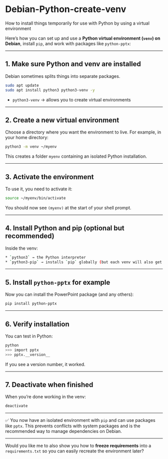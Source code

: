 # Debian-Python-create-venv
How to install things temporarily for use with Python by using a virtual environment

Here’s how you can set up and use a **Python virtual environment (`venv`) on Debian**, install `pip`, and work with packages like `python-pptx`:

---

## 1. Make sure Python and venv are installed

Debian sometimes splits things into separate packages.

```bash
sudo apt update
sudo apt install python3 python3-venv -y
```

* `python3-venv` → allows you to create virtual environments

---

## 2. Create a new virtual environment

Choose a directory where you want the environment to live. For example, in your home directory:

```bash
python3 -m venv ~/myenv
```

This creates a folder `myenv` containing an isolated Python installation.

---

## 3. Activate the environment

To use it, you need to activate it:

```bash
source ~/myenv/bin/activate
```

You should now see `(myenv)` at the start of your shell prompt.

---

## 4. Install Python and pip (optional but recommended)

Inside the venv:

```bash
* `python3` → the Python interpreter
* `python3-pip` → installs `pip` globally (but each venv will also get its own pip)
```

---

## 5. Install `python-pptx` for example

Now you can install the PowerPoint package (and any others):

```bash
pip install python-pptx
```

---

## 6. Verify installation

You can test in Python:

```bash
python
>>> import pptx
>>> pptx.__version__
```

If you see a version number, it worked.

---

## 7. Deactivate when finished

When you’re done working in the venv:

```bash
deactivate
```

---

✅ You now have an isolated environment with `pip` and can use packages like `pptx`.
This prevents conflicts with system packages and is the recommended way to manage dependencies on Debian.

---

Would you like me to also show you how to **freeze requirements** into a `requirements.txt` so you can easily recreate the environment later?
